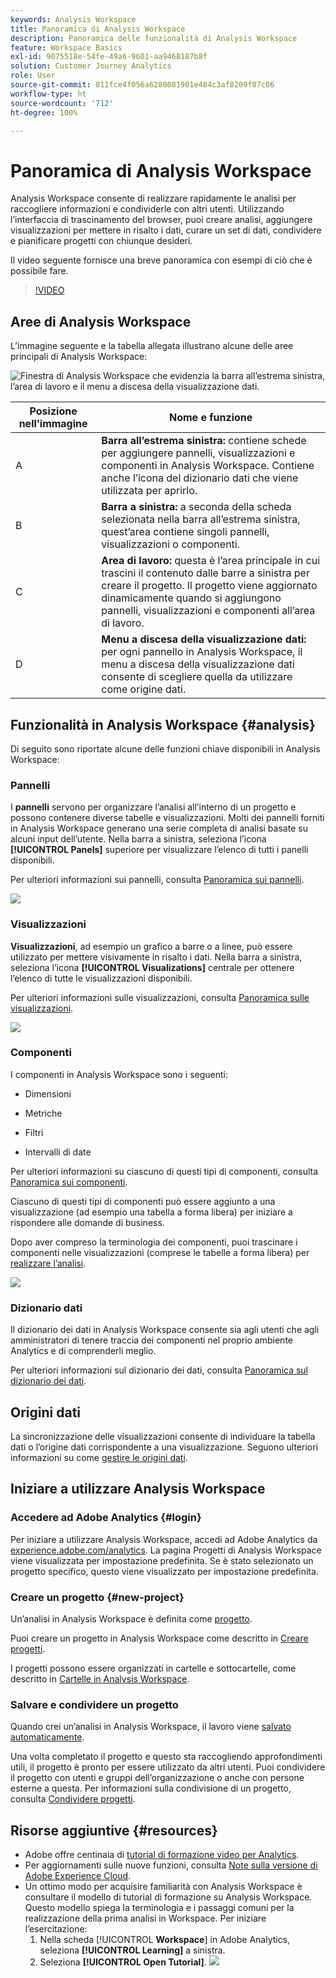 ```yaml
---
keywords: Analysis Workspace
title: Panoramica di Analysis Workspace
description: Panoramica delle funzionalità di Analysis Workspace
feature: Workspace Basics
exl-id: 9075518e-54fe-49a6-9601-aa9468187b8f
solution: Customer Journey Analytics
role: User
source-git-commit: 811fce4f056a6280081901e484c3af8209f87c06
workflow-type: ht
source-wordcount: '712'
ht-degree: 100%

---
```


# Panoramica di Analysis Workspace

Analysis Workspace consente di realizzare rapidamente le analisi per raccogliere informazioni e condividerle con altri utenti. Utilizzando l’interfaccia di trascinamento del browser, puoi creare analisi, aggiungere visualizzazioni per mettere in risalto i dati, curare un set di dati, condividere e pianificare progetti con chiunque desideri.

Il video seguente fornisce una breve panoramica con esempi di ciò che è possibile fare.

>[!VIDEO](https://video.tv.adobe.com/v/26266/?quality=12)

## Aree di Analysis Workspace

L’immagine seguente e la tabella allegata illustrano alcune delle aree principali di Analysis Workspace:

![Finestra di Analysis Workspace che evidenzia la barra all’estrema sinistra, l’area di lavoro e il menu a discesa della visualizzazione dati.](assets/analysis-workspace-overvew.png)

| Posizione nell’immagine | Nome e funzione |
|---------|----------|
| A | **Barra all’estrema sinistra:** contiene schede per aggiungere pannelli, visualizzazioni e componenti in Analysis Workspace. Contiene anche l’icona del dizionario dati che viene utilizzata per aprirlo. |
| B | **Barra a sinistra:** a seconda della scheda selezionata nella barra all’estrema sinistra, quest’area contiene singoli pannelli, visualizzazioni o componenti. |
| C | **Area di lavoro:** questa è l’area principale in cui trascini il contenuto dalle barre a sinistra per creare il progetto. Il progetto viene aggiornato dinamicamente quando si aggiungono pannelli, visualizzazioni e componenti all’area di lavoro. |
| D | **Menu a discesa della visualizzazione dati:** per ogni pannello in Analysis Workspace, il menu a discesa della visualizzazione dati consente di scegliere quella da utilizzare come origine dati. |

## Funzionalità in Analysis Workspace {#analysis}

Di seguito sono riportate alcune delle funzioni chiave disponibili in Analysis Workspace:

### Pannelli

I **pannelli** servono per organizzare l’analisi all’interno di un progetto e possono contenere diverse tabelle e visualizzazioni. Molti dei pannelli forniti in Analysis Workspace generano una serie completa di analisi basate su alcuni input dell’utente. Nella barra a sinistra, seleziona l’icona **[!UICONTROL Panels]** superiore per visualizzare l’elenco di tutti i panelli disponibili.

Per ulteriori informazioni sui pannelli, consulta [Panoramica sui pannelli](/help/analysis-workspace/c-panels/panels.md).

![](assets/build-panels.png)

### Visualizzazioni

**Visualizzazioni**, ad esempio un grafico a barre o a linee, può essere utilizzato per mettere visivamente in risalto i dati. Nella barra a sinistra, seleziona l’icona **[!UICONTROL Visualizations]** centrale per ottenere l’elenco di tutte le visualizzazioni disponibili.

Per ulteriori informazioni sulle visualizzazioni, consulta [Panoramica sulle visualizzazioni](/help/analysis-workspace/visualizations/freeform-analysis-visualizations.md).

![](assets/build-visualizations.png)

### Componenti

I componenti in Analysis Workspace sono i seguenti:

* Dimensioni

* Metriche

* Filtri

* Intervalli di date

Per ulteriori informazioni su ciascuno di questi tipi di componenti, consulta [Panoramica sui componenti](/help/components/overview.md).

Ciascuno di questi tipi di componenti può essere aggiunto a una visualizzazione (ad esempio una tabella a forma libera) per iniziare a rispondere alle domande di business.

Dopo aver compreso la terminologia dei componenti, puoi trascinare i componenti nelle visualizzazioni (comprese le tabelle a forma libera) per [realizzare l’analisi](/help/analysis-workspace/visualizations/freeform-table/freeform-table.md).

![](assets/build-components.png)

### Dizionario dati

Il dizionario dei dati in Analysis Workspace consente sia agli utenti che agli amministratori di tenere traccia dei componenti nel proprio ambiente Analytics e di comprenderli meglio.

Per ulteriori informazioni sul dizionario dei dati, consulta [Panoramica sul dizionario dei dati](/help/components/data-dictionary/data-dictionary-overview.md).

## Origini dati

La sincronizzazione delle visualizzazioni consente di individuare la tabella dati o l’origine dati corrispondente a una visualizzazione. Seguono ulteriori informazioni su come [gestire le origini dati](/help/analysis-workspace/visualizations/t-sync-visualization.md).

## Iniziare a utilizzare Analysis Workspace

### Accedere ad Adobe Analytics {#login}

Per iniziare a utilizzare Analysis Workspace, accedi ad Adobe Analytics da [experience.adobe.com/analytics](https://experience.adobe.com/analytics). La pagina Progetti di Analysis Workspace viene visualizzata per impostazione predefinita. Se è stato selezionato un progetto specifico, questo viene visualizzato per impostazione predefinita.

### Creare un progetto {#new-project}

Un’analisi in Analysis Workspace è definita come [progetto](/help/analysis-workspace/build-workspace-project/freeform-overview.md).

Puoi creare un progetto in Analysis Workspace come descritto in [Creare progetti](/help/analysis-workspace/build-workspace-project/create-projects.md).

I progetti possono essere organizzati in cartelle e sottocartelle, come descritto in [Cartelle in Analysis Workspace](/help/analysis-workspace/build-workspace-project/workspace-folders/about-folders.md).

### Salvare e condividere un progetto

Quando crei un’analisi in Analysis Workspace, il lavoro viene [salvato automaticamente](/help/analysis-workspace/build-workspace-project/save-projects.md).

Una volta completato il progetto e questo sta raccogliendo approfondimenti utili, il progetto è pronto per essere utilizzato da altri utenti. Puoi condividere il progetto con utenti e gruppi dell’organizzazione o anche con persone esterne a questa. Per informazioni sulla condivisione di un progetto, consulta [Condividere progetti](/help/analysis-workspace/curate-share/share-projects.md).

## Risorse aggiuntive {#resources}

* Adobe offre centinaia di [tutorial di formazione video per Analytics](https://experienceleague.adobe.com/docs/analytics-learn/tutorials/overview.html?lang=it).
* Per aggiornamenti sulle nuove funzioni, consulta [Note sulla versione di Adobe Experience Cloud](https://experienceleague.adobe.com/docs/release-notes/experience-cloud/current.html?lang=it#analytics).
* Un ottimo modo per acquisire familiarità con Analysis Workspace è consultare il modello di tutorial di formazione su Analysis Workspace. Questo modello spiega la terminologia e i passaggi comuni per la realizzazione della prima analisi in Workspace. Per iniziare l’esercitazione:
   1. Nella scheda [!UICONTROL **Workspace**] in Adobe Analytics, seleziona **[!UICONTROL Learning]** a sinistra.
   1. Seleziona **[!UICONTROL Open Tutorial]**.
      ![](assets/training-tutorial.png)
